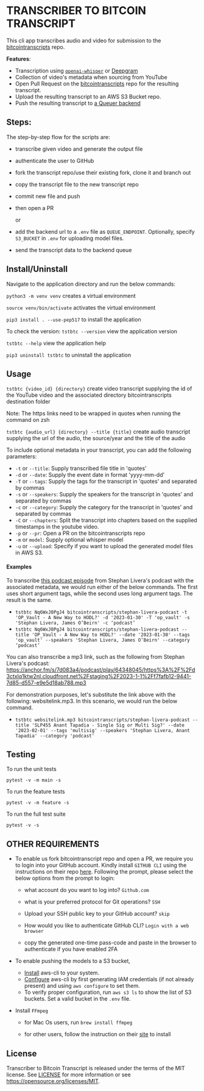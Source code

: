 # TRANSCRIBER TO BITCOIN TRANSCRIPT

This cli app transcribes audio and video for submission to the [bitcointranscripts](https://github.com/bitcointranscripts/bitcointranscripts) repo. 

**Features**:
- Transcription using [`openai-whisper`](https://github.com/openai/whisper) or [Deepgram](https://deepgram.com/)
- Collection of video's metadata when sourcing from YouTube
- Open Pull Request on the [bitcointranscripts](https://github.com/bitcointranscripts/bitcointranscripts) repo for the resulting transcript.
- Upload the resulting transcript to an AWS S3 Bucket
repo.
- Push the resulting transcript to [a Queuer backend](https://github.com/bitcointranscripts/transcription-review-backend)

## Steps:

The step-by-step flow for the scripts are:

- transcribe given video and generate the output file

- authenticate the user to GitHub

- fork the transcript repo/use their existing fork, clone it and branch out

- copy the transcript file to the new transcript repo

- commit new file and push

- then open a PR

  or

- add the backend url to a `.env` file as `QUEUE_ENDPOINT`. Optionally,
  specify `S3_BUCKET` in `.env` for uploading model files.

- send the transcript data to the backend queue

## Install/Uninstall

Navigate to the application directory and run the below commands:

`python3 -m venv venv` creates a virtual environment

`source venv/bin/activate` activates the virtual environment

`pip3 install . --use-pep517` to install the application

To check the version:
`tstbtc --version` view the application version

`tstbtc --help` view the application help

`pip3 uninstall tstbtc` to uninstall the application

## Usage

`tstbtc {video_id} {directory}` create video transcript supplying the id of the
YouTube video and the associated directory bitcointranscripts destination folder

Note: The https links need to be wrapped in quotes when running the command on
zsh

`tstbtc {audio_url} {directory} --title {title}` create audio transcript
supplying the url of the audio, the source/year and the title of the audio

To include optional metadata in your transcript, you can add the following
parameters:

- `-t` or `--title`: Supply transcribed file title in 'quotes'
- `-d` or `--date`: Supply the event date in format 'yyyy-mm-dd'
- `-T` or `--tags`: Supply the tags for the transcript in 'quotes' and separated
  by commas
- `-s` or `--speakers`: Supply the speakers for the transcript in 'quotes' and
  separated by commas
- `-c` or `--category`: Supply the category for the transcript in 'quotes' and
  separated by commas
- `-C` or `--chapters`: Split the transcript into chapters based on the supplied
  timestamps in the youtube video.
- `-p` or `--pr`: Open a PR on the bitcointranscripts repo
- `-m` or `model`: Supply optional whisper model
- `-u` or `--upload`: Specify if you want to upload the generated model files in
  AWS S3.

#### Examples

To
transcribe [this podcast episode](https://www.youtube.com/watch?v=Nq6WxJ0PgJ4)
from Stephan Livera's podcast with the associated metadata, we would run either
of the below commands. The first uses short argument tags, while the second uses
long argument tags. The result is the same.

- `tstbtc Nq6WxJ0PgJ4 bitcointranscripts/stephan-livera-podcast -t 'OP_Vault - A New Way to HODL?' -d '2023-01-30' -T 'op_vault' -s 'Stephan Livera, James O’Beirn' -c ‘podcast’`
- `tstbtc Nq6WxJ0PgJ4 bitcointranscripts/stephan-livera-podcast --title 'OP_Vault - A New Way to HODL?' --date '2023-01-30' --tags 'op_vault' --speakers 'Stephan Livera, James O’Beirn' --category ‘podcast’`

You can also transcribe a mp3 link, such as the following from Stephan Livera's
podcast: https://anchor.fm/s/7d083a4/podcast/play/64348045/https%3A%2F%2Fd3ctxlq1ktw2nl.cloudfront.net%2Fstaging%2F2023-1-1%2Ff7fafb12-9441-7d85-d557-e9e5d18ab788.mp3

For demonstration purposes, let's substitute the link above with the following:
websitelink.mp3. In this scenario, we would run the below command.

- `tstbtc websitelink.mp3 bitcointranscripts/stephan-livera-podcast --title 'SLP455 Anant Tapadia - Single Sig or Multi Sig?' --date '2023-02-01' --tags 'multisig' --speakers 'Stephan Livera, Anant Tapadia' --category 'podcast'`

## Testing

To run the unit tests

`pytest -v -m main -s`

To run the feature tests

`pytest -v -m feature -s`

To run the full test suite

`pytest -v -s`

## OTHER REQUIREMENTS

- To enable us fork bitcointranscript repo and open a PR, we require you to
  login into your GitHub account. Kindly install `GITHUB CLI` using the
  instructions on their repo [here](https://github.com/cli/cli#installation).
  Following the prompt, please select the below options from the prompt to
  login:

    - what account do you want to log into? `Github.com`

    - what is your preferred protocol for Git operations? `SSH`

    - Upload your SSH public key to your GitHub account? `skip`

    - How would you like to authenticate GitHub CLI? `Login with a web browser`

    - copy the generated one-time pass-code and paste in the browser to
      authenticate if you have enabled 2FA

- To enable pushing the models to a S3 bucket,
    - [Install](https://aws.amazon.com/cli/) aws-cli to your system.
    - [Configure](https://docs.aws.amazon.com/cli/latest/userguide/cli-chap-configure.html)
      aws-cli by first generating IAM credentials (if not already present) and
      using `aws configure` to set them.
    - To verify proper configuration, run `aws s3 ls` to show the list of S3
      buckets. Set a valid bucket in the `.env` file.

- Install `FFmpeg`

    - for Mac Os users, run `brew install ffmpeg`

    - for other users, follow the instruction on
      their [site](https://ffmpeg.org/) to install

## License

Transcriber to Bitcoin Transcript is released under the terms of the MIT
license. See [LICENSE](LICENSE) for more information or
see https://opensource.org/licenses/MIT.
